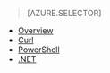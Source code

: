 > [AZURE.SELECTOR]
- [Overview](/documentation/articles/hdinsight-use-sqoop)
- [Curl](/documentation/articles/hdinsight-hadoop-use-sqoop-curl)
- [PowerShell](/documentation/articles/hdinsight-hadoop-use-sqoop-powershell)
- [.NET](/documentation/articles/hdinsight-hadoop-use-sqoop-dotnet-sdk)

<!---HONumber=67-->
